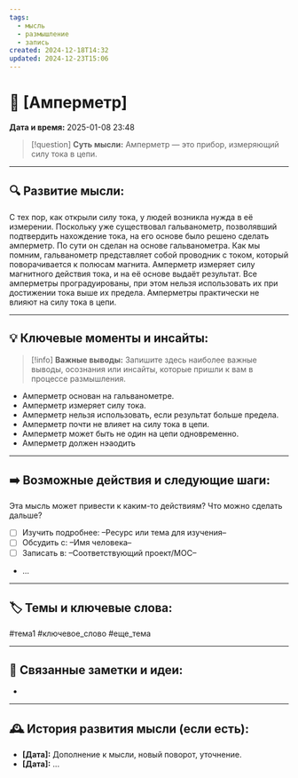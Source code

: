 ```yaml
---
tags:
  - мысль
  - размышление
  - запись
created: 2024-12-18T14:32
updated: 2024-12-23T15:06
---
```


# 💭  [Амперметр]

**Дата и время:** 2025-01-08 23:48

> [!question] **Суть мысли:**
> Амперметр — это прибор, измеряющий силу тока в цепи.

---

## 🔍 Развитие мысли:

С тех пор, как открыли силу тока, у людей возникла нужда в её измерении. Поскольку уже существовал гальванометр, позволявший подтвердить нахождение тока, на его основе было решено сделать амперметр. По сути он сделан на основе гальванометра. Как мы помним, гальванометр представляет собой проводник с током, который поворачивается к полюсам магнита. Амперметр измеряет силу магнитного действия тока, и на её основе выдаёт результат. Все амперметры проградуированы, при этом нельзя использовать их при достижении тока выше их предела.
Амперметры практически не влияют на силу тока в цепи. 

---

## 💡 Ключевые моменты и инсайты:

> [!info] **Важные выводы:**
> Запишите здесь наиболее важные выводы, осознания или инсайты, которые пришли к вам в процессе размышления.

- Амперметр основан на гальванометре.
- Амперметр измеряет силу тока.
- Амперметр нельзя использовать, если результат больше предела.
- Амперметр почти не влияет на силу тока в цепи.
- Амперметр может быть не один на цепи одновременно.
- Амперметр должен нэаодить

---

## ➡️ Возможные действия и следующие шаги:

Эта мысль может привести к каким-то действиям? Что можно сделать дальше?

- [ ] Изучить подробнее: –Ресурс или тема для изучения–
- [ ] Обсудить с: –Имя человека–
- [ ] Записать в: –Соответствующий проект/MOC–
- ...

---

## 🏷️ Темы и ключевые слова:

#тема1 #ключевое_слово #еще_тема

---

## 🔄 Связанные заметки и идеи:

- 

---

## 🕰️ История развития мысли (если есть):

* **[Дата]:**  Дополнение к мысли, новый поворот, уточнение.
* **[Дата]:**  ...